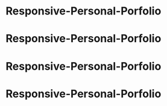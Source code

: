 # Responsive-Personal-Porfolio
# Responsive-Personal-Porfolio
# Responsive-Personal-Porfolio
# Responsive-Personal-Porfolio
